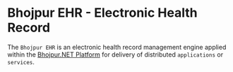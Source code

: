 # Bhojpur EHR - Electronic Health Record

The `Bhojpur EHR` is an electronic health record management engine applied within the [Bhojpur.NET Platform](https://github.com/bhojpur/platform/) for delivery of distributed `applications` or `services`.
